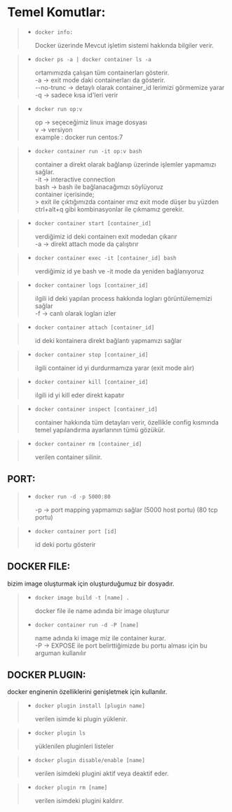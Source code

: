 # Temel Komutlar:


> - `docker info:`
	<p>Docker üzerinde Mevcut işletim sistemi hakkında bilgiler verir.</p>


> - `docker ps -a | docker container ls -a`
	<p>ortamımızda çalışan tüm containerları gösterir.<br>
	-a -> exit mode daki containerları da gösterir.<br>
	--no-trunc -> detaylı olarak container_id lerimizi görmemize yarar<br>
	-q -> sadece kısa id'leri verir</p>

> - `docker run op:v`
	<p>op -> seçeceğimiz linux image dosyası <br>
	v -> versiyon<br>
	example : docker run centos:7 <br></p>

> - `docker container run -it op:v bash`
	<p>container a direkt olarak bağlanıp üzerinde işlemler yapmamızı sağlar.<br>
	-it -> interactive connection<br>
	bash -> bash ile bağlanacağımızı söylüyoruz<br>
	container içerisinde;<br>
			> exit ile çıktığımızda container ımız exit mode düşer bu yüzden ctrl+alt+q gibi kombinasyonlar ile çıkmamız gerekir. <br></p>

> - `docker container start [container_id]`
	<p>verdiğimiz id deki containerı exit modedan çıkarır<br>
	-a -> direkt attach mode da çalıştırır<br></p>

> - `docker container exec -it [container_id] bash`
	<p>verdiğimiz id ye bash ve -it mode da yeniden bağlanıyoruz</p>

> - `docker container logs [container_id]`
	<p>ilgili id deki yapılan process hakkında logları görüntülememizi sağlar<br>
	-f -> canlı olarak logları izler<br></p>

> - `docker container attach [container_id]`
	<p>id deki kontainera direkt bağlantı yapmamızı sağlar</p>

> - `docker container stop [container_id]`
	<p>ilgili container id yi durdurmamıza yarar (exit mode alır)</p>

> - `docker container kill [container_id]`
	<p>ilgili id yi kill eder direkt kapatır </p>

> - `docker container inspect [container_id]`
	<p>container hakkında tüm detayları verir, özellikle config kısmında temel yapılandırma ayarlarının tümü gözükür.</p>

> - `docker container rm [container_id]`
	<p>verilen container silinir.</p>

## PORT:
> - `docker run -d -p 5000:80`
	<p>-p -> port mapping yapmamızı sağlar (5000 host portu) (80 tcp portu)</p>

> - `docker container port [id]`
	<p>id deki portu gösterir</p>

## DOCKER FILE:
bizim image oluşturmak için oluşturduğumuz bir dosyadır.
> - `docker image build -t [name] .`
	<p>docker file ile name adında bir image oluşturur</p>
> - `docker container run -d -P [name]`
	<p>name adında ki image miz ile container kurar.<br>
	-P -> EXPOSE ile port belirttiğimizde bu portu alması için bu arguman kullanılır</p>

## DOCKER PLUGIN:
docker enginenin özelliklerini genişletmek için kullanılır.
> - `docker plugin install [plugin name]`
	<p>verilen isimde ki plugin yüklenir.</p>

> - `docker plugin ls`
	<p>yüklenilen pluginleri listeler</p>

> - `docker plugin disable/enable [name]`
	<p>verilen isimdeki plugini aktif veya deaktif eder.</p>

> - `docker plugin rm [name]`
	<p>verilen isimdeki plugini kaldırır.</p>


